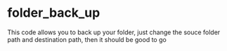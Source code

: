 # folder_back_up

This code allows you to back up your folder, just change the souce folder path and destination path, then it should be good to go
